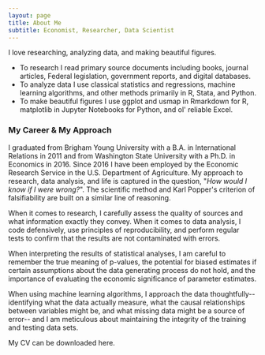 ```yaml
---
layout: page
title: About Me
subtitle: Economist, Researcher, Data Scientist
---
```

I love researching, analyzing data, and making beautiful figures. 

- To research I read primary source documents including books, journal articles, Federal legislation, government reports, and digital databases. 
- To analyze data I use classical statistics and regressions, machine learning algorithms, and other methods primarily in R, Stata, and Python.
- To make beautiful figures I use ggplot and usmap in Rmarkdown for R, matplotlib in Jupyter Notebooks for Python, and ol' reliable Excel.

### My Career & My Approach

I graduated from Brigham Young University with a B.A. in International Relations in 2011 and from Washington State University with a Ph.D. in Economics in 2016. Since 2016 I have been employed by the Economic Research Service in the U.S. Department of Agriculture. My approach to research, data analysis, and life is captured in the question, "<i>How would I know if I were wrong?</i>". The scientific method and Karl Popper's criterion of falsifiability are built on a similar line of reasoning.

When it comes to research, I carefully assess the quality of sources and what information exactly they convey. When it comes to data analysis, I code defensively, use principles of reproducibility, and perform regular tests to confirm that the results are not contaminated with errors. 

When interpreting the results of statistical analyses, I am careful to remember the true meaning of p-values, the potential for biased estimates if certain assumptions about the data generating process do not hold, and the importance of evaluating the economic significance of parameter estimates. 

When using machine learning algorithms, I approach the data thoughtfully--identifying what the data actually measure, what the causal relationships between variables might be, and what missing data might be a source of error-- and I am meticulous about maintaining the integrity of the training and testing data sets. 

My CV can be downloaded here.
